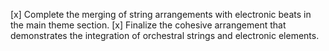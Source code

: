 [x] Complete the merging of string arrangements with electronic beats in the main theme section.
[x] Finalize the cohesive arrangement that demonstrates the integration of orchestral strings and electronic elements.